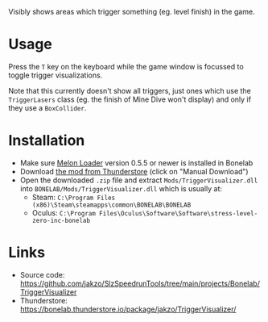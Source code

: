 Visibly shows areas which trigger something (eg. level finish) in the game.

# Usage

Press the `T` key on the keyboard while the game window is focussed to toggle trigger visualizations.

Note that this currently doesn't show all triggers, just ones which use the `TriggerLasers` class (eg. the finish of Mine Dive won't display) and only if they use a `BoxCollider`.

# Installation

- Make sure [Melon Loader](https://melonwiki.xyz/#/?id=what-is-melonloader) version 0.5.5 or newer is installed in Bonelab
- Download [the mod from Thunderstore](https://bonelab.thunderstore.io/package/jakzo/TriggerVisualizer/) (click on "Manual Download")
- Open the downloaded `.zip` file and extract `Mods/TriggerVisualizer.dll` into `BONELAB/Mods/TriggerVisualizer.dll` which is usually at:
  - Steam: `C:\Program Files (x86)\Steam\steamapps\common\BONELAB\BONELAB`
  - Oculus: `C:\Program Files\Oculus\Software\Software\stress-level-zero-inc-bonelab`

# Links

- Source code: https://github.com/jakzo/SlzSpeedrunTools/tree/main/projects/Bonelab/TriggerVisualizer
- Thunderstore: https://bonelab.thunderstore.io/package/jakzo/TriggerVisualizer/
